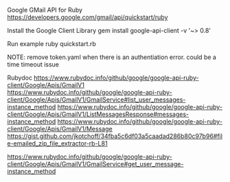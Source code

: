 Google GMail API for Ruby
https://developers.google.com/gmail/api/quickstart/ruby

Install the Google Client Library
gem install google-api-client -v '~> 0.8'

Run example
ruby quickstart.rb

NOTE: remove token.yaml when there is an authentiation error.  could be a time timeout issue

Rubydoc
https://www.rubydoc.info/github/google/google-api-ruby-client/Google/Apis/GmailV1
https://www.rubydoc.info/github/google/google-api-ruby-client/Google/Apis/GmailV1/GmailService#list_user_messages-instance_method
https://www.rubydoc.info/github/google/google-api-ruby-client/Google/Apis/GmailV1/ListMessagesResponse#messages-instance_method
https://www.rubydoc.info/github/google/google-api-ruby-client/Google/Apis/GmailV1/Message
https://gist.github.com/jkotchoff/34fba5c6df03a5caadad286b80c97b96#file-emailed_zip_file_extractor-rb-L81

https://www.rubydoc.info/github/google/google-api-ruby-client/Google/Apis/GmailV1/GmailService#get_user_message-instance_method
